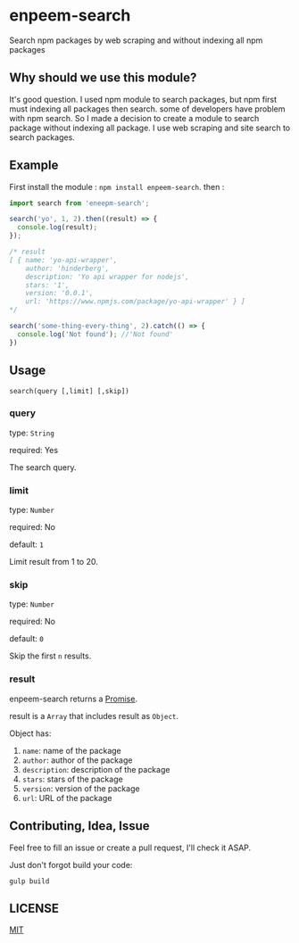# enpeem-search

Search npm packages by web scraping and without indexing all npm packages

## Why should we use this module?

It's good question. I used npm module to search packages, but npm first must indexing all packages then search. some of developers have problem with npm search. So I made a decision to create a module to search package without indexing all package. I use web scraping and site search to search packages.




## Example

First install the module : `npm install enpeem-search`. then :

```javascript
import search from 'eneepm-search';

search('yo', 1, 2).then((result) => {
  console.log(result);
});

/* result
[ { name: 'yo-api-wrapper',
    author: 'hinderberg',
    description: 'Yo api wrapper for nodejs',
    stars: '1',
    version: '0.0.1',
    url: 'https://www.npmjs.com/package/yo-api-wrapper' } ]
*/

search('some-thing-every-thing', 2).catch(() => {
  console.log('Not found'); //'Not found'
})

```
## Usage

`search(query [,limit] [,skip])`

### query

type: `String`

required: Yes

The search query.

### limit

type: `Number`

required: No

default: `1`

Limit result from 1 to 20.

### skip

type: `Number`

required: No

default: `0`

Skip the first `n` results.

### result

enpeem-search returns a [Promise](https://developer.mozilla.org/en-US/docs/Mozilla/JavaScript_code_modules/Promise.jsm/Promise).

result is a `Array` that includes result as `Object`.

Object has:

1. `name`: name of the package
2. `author`: author of the package
3. `description`: description of the package
4. `stars`: stars of the package
5. `version`: version of the package
6. `url`: URL of the package

## Contributing, Idea, Issue

Feel free to fill an issue or create a pull request, I'll check it ASAP.

Just don't forgot build your code:

`gulp build`

## LICENSE

[MIT](http://mit-license.org/)
